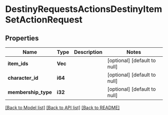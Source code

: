 # DestinyRequestsActionsDestinyItemSetActionRequest

## Properties
Name | Type | Description | Notes
------------ | ------------- | ------------- | -------------
**item_ids** | **Vec<i64>** |  | [optional] [default to null]
**character_id** | **i64** |  | [optional] [default to null]
**membership_type** | **i32** |  | [optional] [default to null]

[[Back to Model list]](../README.md#documentation-for-models) [[Back to API list]](../README.md#documentation-for-api-endpoints) [[Back to README]](../README.md)


